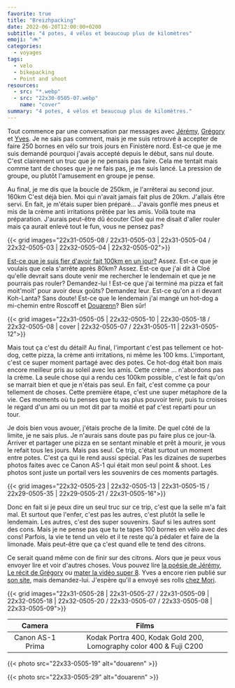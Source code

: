 ```yaml
---
favorite: true
title: "Breizhpacking"
date: 2022-06-20T12:00:00+0200
subtitle: "4 potes, 4 vélos et beaucoup plus de kilomètres"
emoji: "🚲"
categories:
  - voyages
tags:
  - velo
  - bikepacking
  - Point and shoot
resources:
  - src: "*.webp"
  - src: "22x30-0505-07.webp"
    name: "cover"  
summary: "4 potes, 4 vélos et beaucoup plus de kilomètres."
---
```


Tout commence par une conversation par messages avec [Jérémy](https://jeremyjanin.com), [Grégory](https://gregorymignard.com) et [Yves](https://yvesquere.com). Je ne sais pas comment, mais je me suis retrouvé à accepter de faire 250 bornes en vélo sur trois jours en Finistère nord. Est-ce que je me suis demandé pourquoi j'avais accepté depuis le début, sans nul doute. C'est clairement un truc que je ne pensais pas faire. Cela me tentait mais comme tant de choses que je ne fais pas, je me suis lancé. La pression de groupe, ou plutôt l'amusement en groupe je pense.

Au final, je me dis que la boucle de 250km, je l'arrêterai au second jour. 160km C'est déjà bien. Moi qui n'avait jamais fait plus de 20km. J'allais être servi. En fait, je m'étais super bien préparé... J'avais gonflé mes pneus et mis de la crème anti irritations prêtée par les amis. Voilà toute ma préparation. J'aurais peut-être dû écouter Cloé qui me disait d'aller rouler mais ça aurait enlevé tout le fun, vous ne pensez pas? 

{{< grid images="22x31-0505-08 / 22x31-0505-03 | 22x31-0505-04 / 22x32-0505-03 | 22x32-0505-04 | 22x32-0505-02">}}

[Est-ce que je suis fier d'avoir fait 100km en un jour?](https://www.komoot.com/tour/763561273?ref=wtd) Assez. Est-ce que je voulais que cela s'arrête après 80km? Assez. Est-ce que j'ai dit à Cloé qu'elle devrait sans doute venir me rechercher le lendemain et que je ne pourrais pas rouler? Demandez-lui ! Est-ce que j'ai terminé ma pizza et fait moit'moit' pour avoir deux goûts? Demandez leur. Est-ce qu'on a ri devant Koh-Lanta? Sans doute! Est-ce que le lendemain j'ai mangé un hot-dog  a mi-chemin entre Roscoff et [Douarenn](https://douarenn.fr)? Bien sûr!

{{< grid images="22x31-0505-05 | 22x32-0505-10 | 22x30-0505-18 / 22x32-0505-08 | cover | 22x32-0505-07 / 22x31-0505-11 | 22x31-0505-12">}}

Mais tout ça c'est du détail! Au final, l'important c'est pas tellement ce hot-dog, cette pizza, la crème anti irritations, ni même les 100 kms. L'important, c'est ce super moment partagé avec des potes. Ce hot-dog était bon mais encore meilleur pris au soleil avec les amis. Cette crème ... n'abordons pas la crème. La seule chose qui a rendu ces 100km possible, c'est le fait qu'on se marrait bien et que je n'étais pas seul. En fait, c'est comme ça pour tellement de choses. Cette première étape, c'est une super métaphore de la vie. Ces moments où tu penses que tu vas plus pouvoir tenir, puis tu croises le regard d'un ami ou un mot dit par ta moitié et paf c'est reparti pour un tour. 


Je dois bien vous avouer, j'étais proche de la limite. De quel côté de la limite, je ne sais plus. Je n'aurais sans doute pas pu faire plus ce jour-là. Arriver et partager une pizza en se sentant minable et prêt à mourir, je vous le refait tous les jours. Mais pas seul. Ce trip, c'était surtout un moment entre potes. C'est ça qui le rend aussi spécial. Pas les dizaines de superbes photos faites avec ce Canon AS-1 qui était mon seul point & shoot. Les photos sont juste un portail vers les souvenirs de ces moments partagés.

{{< grid images="22x32-0505-23 | 22x32-0505-13 | 22x31-0505-15 / 22x29-0505-35 | 22x29-0505-21 / 22x31-0505-16">}}

Donc en fait si je peux dire un seul truc sur ce trip, c'est que la selle m'a fait mal. Et surtout que l'enfer, c'est pas les autres, c'est plutôt la selle le lendemain. Les autres, c'est des super souvenirs. Sauf si les autres sont des cons. Mais je ne pense pas que tu te tapes 100 bornes en vélo avec des cons! Parfois, la vie te tend un vélo et il te reste qu'à pédaler et faire de la limonade. Mais peut-être que ça c'est quand elle te tend des citrons.

Ce serait quand même con de finir sur des citrons. Alors que je peux vous envoyer lire et voir d'autres choses. Vous pouvez lire [la poésie de Jérémy](https://jeremyjanin.com/breizhpacking/), [Le récit de Grégory](https://gregorymignard.com/breizhpacking/) ou [mater la vidéo super 8](https://youtu.be/yjlX66-oMk8). Yves a encore rien publié sur [son site](https://yvesquere.com), mais demandez-lui. J'espère qu'il a envoyé ses rolls [chez Mori](https://morifilmlab.com).


{{< grid images="22x31-0505-28 | 22x31-0505-27 / 22x31-0505-09 | 22x32-0505-18 | 22x32-0505-20 / 22x33-0505-07 / 22x33-0505-08 | 22x33-0505-09">}}


| Camera | Films |
|:-------:|:------:|
| Canon AS-1 Prima | Kodak Portra 400, Kodak Gold 200, Lomography color 400 & Fuji C200 |


{{< photo src="22x33-0505-19" alt="douarenn" >}}

{{< photo src="22x33-0505-29" alt="douarenn" >}}
